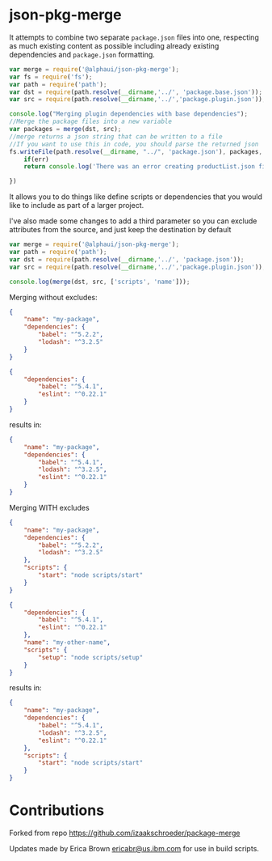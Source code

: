 # json-pkg-merge

It attempts to combine two separate `package.json` files into one, respecting as much existing content as possible including already existing dependencies and `package.json` formatting.

```javascript
var merge = require('@alphaui/json-pkg-merge');
var fs = require('fs');
var path = require('path');
var dst = require(path.resolve(__dirname,'../', 'package.base.json'));
var src = require(path.resolve(__dirname,'../','package.plugin.json'));

console.log("Merging plugin dependencies with base dependencies");
//Merge the package files into a new variable
var packages = merge(dst, src);
//merge returns a json string that can be written to a file
//If you want to use this in code, you should parse the returned json
fs.writeFile(path.resolve(__dirname, "../", 'package.json'), packages, 'utf-8', function(err){
	if(err)
	return console.log('There was an error creating productList.json file: ', err);

})
```

It allows you to do things like define scripts or dependencies that you would like to include as part of a larger project.

I've also made some changes to add a third parameter so you can exclude attributes from the source, and just keep the destination by default

```javascript
var merge = require('@alphaui/json-pkg-merge');
var path = require('path');
var dst = require(path.resolve(__dirname,'../', 'package.json'));
var src = require(path.resolve(__dirname,'../','package.plugin.json'));

console.log(merge(dst, src, ['scripts', 'name']));

```

Merging without excludes:

```json
{
	"name": "my-package",
	"dependencies": {
		"babel": "^5.2.2",
		"lodash": "^3.2.5"
	}
}
```

```json
{
	"dependencies": {
		"babel": "^5.4.1",
		"eslint": "^0.22.1"
	}
}
```

results in:

```json
{
	"name": "my-package",
	"dependencies": {
		"babel": "^5.4.1",
		"lodash": "^3.2.5",
		"eslint": "^0.22.1"
	}
}
```

Merging WITH excludes

```json
{
	"name": "my-package",
	"dependencies": {
		"babel": "^5.2.2",
		"lodash": "^3.2.5"
	},
	"scripts": {
		"start": "node scripts/start"
	}
}
```

```json
{
	"dependencies": {
		"babel": "^5.4.1",
		"eslint": "^0.22.1"
	},
	"name": "my-other-name",
	"scripts": {
		"setup": "node scripts/setup"
	}
}
```

results in:

```json
{
	"name": "my-package",
	"dependencies": {
		"babel": "^5.4.1",
		"lodash": "^3.2.5",
		"eslint": "^0.22.1"
	},
	"scripts": {
		"start": "node scripts/start"
	}
}
```
# Contributions
Forked from repo https://github.com/izaakschroeder/package-merge

Updates made by Erica Brown <ericabr@us.ibm.com> for use in build scripts.

